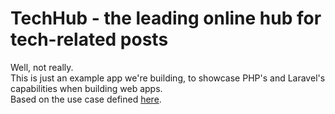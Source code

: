 # TechHub - the leading online hub for tech-related posts

Well, not really.  
This is just an example app we're building, to showcase PHP's and Laravel's capabilities when building web apps.  
Based on the use case defined [here](https://github.com/uhajzeraj/flossk-php-laravel-course#during-lecturing).
